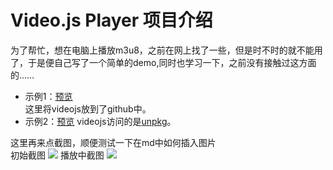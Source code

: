 # Video.js Player 项目介绍  
为了帮忙，想在电脑上播放m3u8，之前在网上找了一些，但是时不时的就不能用了，于是便自己写了一个简单的demo,同时也学习一下，之前没有接触过这方面的……  
* 示例1：[预览](https://xiaodu114.github.io/html-js-css/js-demo/VideojsPlayer/index.html)  
    这里将videojs放到了github中。
* 示例2：[预览](https://xiaodu114.github.io/html-js-css/js-demo/VideojsPlayer/index-unpkg.html)
    videojs访问的是[unpkg](https://unpkg.com/)。

这里再来点截图，顺便测试一下在md中如何插入图片  
初始截图
![](https://xiaodu114.github.io/html-js-css/js-demo/VideojsPlayer/images/1.png)
播放中截图
![](https://xiaodu114.github.io/html-js-css/js-demo/VideojsPlayer/images/2.png)